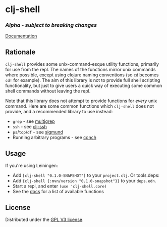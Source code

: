 # clj-shell
### _Alpha - subject to breaking changes_ 

[Documentation](https://davewm.github.io/clj-shell/)

## Rationale

`clj-shell` provides some unix-command-esque utility functions, primarily for use from the repl.
The names of the functions mirror unix commands where possible, except using clojure naming conventions (so `cd` becomes `cd!` for example). 
The aim of this library is not to provide full shell scripting functionality, but just to give users a quick way of executing some common shell commands without leaving the repl.

Note that this library does not attempt to provide functions for _every_ unix command.
Here are some common functions which `clj-shell` does not provide, and a recommended library to use instead:
* `grep` - see [multigrep](https://github.com/pmonks/multigrep)
* `ssh` - see [clj-ssh](https://github.com/hugoduncan/clj-ssh)
* `ps`/`top`/`df` - see [sigmund](https://github.com/zcaudate-me/sigmund)
* Running arbitrary programs - see [conch](https://github.com/Raynes/conch)
 
## Usage

If you're using Leiningen:
  * Add `[clj-shell "0.1.0-SNAPSHOT"]` to your `project.clj`.
Or tools.deps:
  * Add `{clj-shell {:mvn/version "0.1.0-snapshot"}}` to your `deps.edn`.
* Start a repl, and enter `(use 'clj-shell.core)`
* See the [docs](https://davewm.github.io/clj-shell/) for a list of available functions

## License

Distributed under the [GPL V3 license](https://www.gnu.org/licenses/gpl-3.0.en.html).
